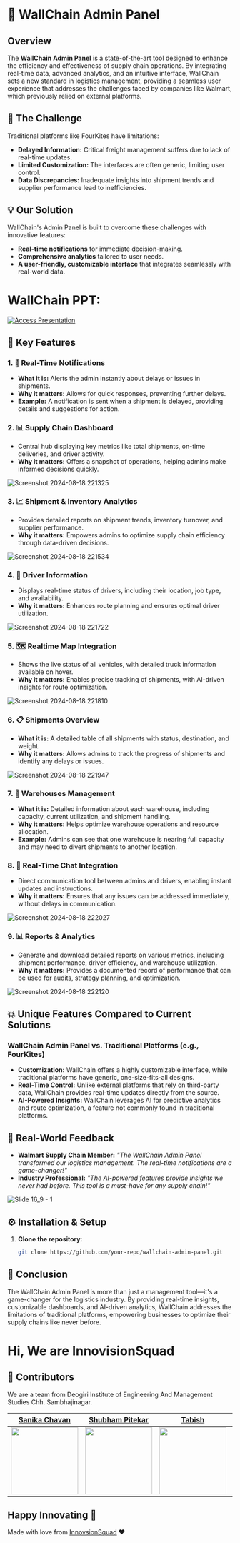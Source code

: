 # 🚀 WallChain Admin Panel

## Overview
The **WallChain Admin Panel** is a state-of-the-art tool designed to enhance the efficiency and effectiveness of supply chain operations. By integrating real-time data, advanced analytics, and an intuitive interface, WallChain sets a new standard in logistics management, providing a seamless user experience that addresses the challenges faced by companies like Walmart, which previously relied on external platforms.

## 🎯 The Challenge
Traditional platforms like FourKites have limitations:
- **Delayed Information:** Critical freight management suffers due to lack of real-time updates.
- **Limited Customization:** The interfaces are often generic, limiting user control.
- **Data Discrepancies:** Inadequate insights into shipment trends and supplier performance lead to inefficiencies.

## 💡 Our Solution
WallChain's Admin Panel is built to overcome these challenges with innovative features:
- **Real-time notifications** for immediate decision-making.
- **Comprehensive analytics** tailored to user needs.
- **A user-friendly, customizable interface** that integrates seamlessly with real-world data.

# WallChain PPT:
[![Access Presentation](https://img.shields.io/badge/Access%20Presentation-Click%20Here-blue?style=for-the-badge)](https://docs.google.com/presentation/d/1HyX9fSZ8QdVodPD5d2C5f2hwLsIUenmpRgaorJHJ6Y0/edit?usp=sharing)


## 🌟 Key Features

### 1. **🚨 Real-Time Notifications**
   - **What it is:** Alerts the admin instantly about delays or issues in shipments.
   - **Why it matters:** Allows for quick responses, preventing further delays.
   - **Example:** A notification is sent when a shipment is delayed, providing details and suggestions for action.

### 2. **📊 Supply Chain Dashboard**
   - Central hub displaying key metrics like total shipments, on-time deliveries, and driver activity.
   - **Why it matters:** Offers a snapshot of operations, helping admins make informed decisions quickly.

![Screenshot 2024-08-18 221325](https://github.com/user-attachments/assets/9b29e18f-7d9d-4711-a051-9bcc12ae545b)

### 3. **📈 Shipment & Inventory Analytics**
   - Provides detailed reports on shipment trends, inventory turnover, and supplier performance.
   - **Why it matters:** Empowers admins to optimize supply chain efficiency through data-driven decisions.

![Screenshot 2024-08-18 221534](https://github.com/user-attachments/assets/92182f7e-0f22-4f0e-89df-0dd03b3cfa74)

### 4. **🚚 Driver Information**
   -  Displays real-time status of drivers, including their location, job type, and availability.
   - **Why it matters:** Enhances route planning and ensures optimal driver utilization.

![Screenshot 2024-08-18 221722](https://github.com/user-attachments/assets/3b2eb47b-e4c6-4053-b3f8-6c8ec869c90e)

### 5. **🗺️ Realtime Map Integration**
   - Shows the live status of all vehicles, with detailed truck information available on hover.
   - **Why it matters:** Enables precise tracking of shipments, with AI-driven insights for route optimization.

![Screenshot 2024-08-18 221810](https://github.com/user-attachments/assets/c6e9a5ca-ad04-4318-91d7-f95e16c5b440)

### 6. **📋 Shipments Overview**
   - **What it is:** A detailed table of all shipments with status, destination, and weight.
   - **Why it matters:** Allows admins to track the progress of shipments and identify any delays or issues.

![Screenshot 2024-08-18 221947](https://github.com/user-attachments/assets/8b3a4f41-5876-4c78-a36c-c3beac1c4810)

### 7. **🏢 Warehouses Management**
   - **What it is:** Detailed information about each warehouse, including capacity, current utilization, and shipment handling.
   - **Why it matters:** Helps optimize warehouse operations and resource allocation.
   - **Example:** Admins can see that one warehouse is nearing full capacity and may need to divert shipments to another location.

### 8. **💬 Real-Time Chat Integration**
   -  Direct communication tool between admins and drivers, enabling instant updates and instructions.
   - **Why it matters:** Ensures that any issues can be addressed immediately, without delays in communication.

![Screenshot 2024-08-18 222027](https://github.com/user-attachments/assets/b4af3c6b-3e16-4022-be9f-4f008deea387)

### 9. **📊 Reports & Analytics**
   -  Generate and download detailed reports on various metrics, including shipment performance, driver efficiency, and warehouse utilization.
   - **Why it matters:** Provides a documented record of performance that can be used for audits, strategy planning, and optimization.

![Screenshot 2024-08-18 222120](https://github.com/user-attachments/assets/bb684705-df25-4c0f-92b4-31c4cf0341e9)

## 💥 Unique Features Compared to Current Solutions
### WallChain Admin Panel vs. Traditional Platforms (e.g., FourKites)
- **Customization:** WallChain offers a highly customizable interface, while traditional platforms have generic, one-size-fits-all designs.
- **Real-Time Control:** Unlike external platforms that rely on third-party data, WallChain provides real-time updates directly from the source.
- **AI-Powered Insights:** WallChain leverages AI for predictive analytics and route optimization, a feature not commonly found in traditional platforms.

## 💬 Real-World Feedback
- **Walmart Supply Chain Member:** *"The WallChain Admin Panel transformed our logistics management. The real-time notifications are a game-changer!"*
- **Industry Professional:** *"The AI-powered features provide insights we never had before. This tool is a must-have for any supply chain!"*

![Slide 16_9 - 1](https://github.com/user-attachments/assets/96585ffc-df51-418c-976c-0dae48cb36d0)

## ⚙️ Installation & Setup

1. **Clone the repository:**
   ```bash
   git clone https://github.com/your-repo/wallchain-admin-panel.git

## 🚀 Conclusion
The WallChain Admin Panel is more than just a management tool—it's a game-changer for the logistics industry. By providing real-time insights, customizable dashboards, and AI-driven analytics, WallChain addresses the limitations of traditional platforms, empowering businesses to optimize their supply chains like never before.   

# Hi, We are InnovisionSquad

## 🤝 Contributors

We are a team from Deogiri Institute of Engineering And Management Studies Chh. Sambhajinagar.

| [Sanika Chavan ](https://linkedin.com/in/sanika-chavan-52457b236/) | [Shubham Pitekar](https://linkedin.com/in/shuence) | [Tabish](https://www.linkedin.com/in/tabish-khan-04a477154/) | [Mohammed Rehan](https://www.linkedin.com/in/mdrehan15/) |
| ----------------------------------------------------------------- | --------------------------------------------------------------- | ----------------------------------------------------------------- | ----------------------------------------------------------------- |
| <img src="https://avatars.githubusercontent.com/u/116996971?v=4" style="width:150px; height:150px;"> | <img src="https://avatars.githubusercontent.com/u/65482186?v=4" style="width:150px; height:150px;"> | <img src="https://i.postimg.cc/W3BTgQD2/Whats-App-Image-2024-08-15-at-10-48-36-PM.jpg" style="width:150px; height:150px;"> | <img src="https://i.postimg.cc/bvPLDLFc/image.jpg" style="width:150px; height:150px;"> |

## Happy Innovating 💯

Made with love from [InnovsionSquad]() ❤️
   
